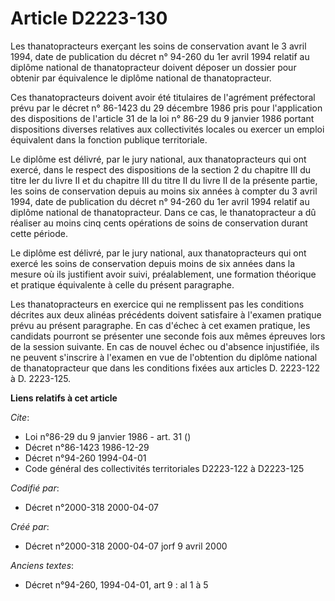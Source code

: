 # Article D2223-130

Les thanatopracteurs exerçant les soins de conservation avant le 3 avril 1994, date de publication du décret n° 94-260 du 1er
avril 1994 relatif au diplôme national de thanatopracteur doivent déposer un dossier pour obtenir par équivalence le diplôme
national de thanatopracteur.

Ces thanatopracteurs doivent avoir été titulaires de l'agrément préfectoral prévu par le décret n° 86-1423 du 29 décembre
1986 pris pour l'application des dispositions de l'article 31 de la loi n° 86-29 du 9 janvier 1986 portant dispositions
diverses relatives aux collectivités locales ou exercer un emploi équivalent dans la fonction publique territoriale.

Le diplôme est délivré, par le jury national, aux thanatopracteurs qui ont exercé, dans le respect des dispositions de la
section 2 du chapitre III du titre Ier du livre II et du chapitre III du titre II du livre II de la présente partie, les
soins de conservation depuis au moins six années à compter du 3 avril 1994, date de publication du décret n° 94-260 du 1er
avril 1994 relatif au diplôme national de thanatopracteur. Dans ce cas, le thanatopracteur a dû réaliser au moins cinq cents
opérations de soins de conservation durant cette période.

Le diplôme est délivré, par le jury national, aux thanatopracteurs qui ont exercé les soins de conservation depuis moins de
six années dans la mesure où ils justifient avoir suivi, préalablement, une formation théorique et pratique équivalente à
celle du présent paragraphe.

Les thanatopracteurs en exercice qui ne remplissent pas les conditions décrites aux deux alinéas précédents doivent
satisfaire à l'examen pratique prévu au présent paragraphe. En cas d'échec à cet examen pratique, les candidats pourront se
présenter une seconde fois aux mêmes épreuves lors de la session suivante. En cas de nouvel échec ou d'absence injustifiée,
ils ne peuvent s'inscrire à l'examen en vue de l'obtention du diplôme national de thanatopracteur que dans les conditions
fixées aux articles D. 2223-122 à D. 2223-125.

**Liens relatifs à cet article**

_Cite_:

  - Loi n°86-29 du 9 janvier 1986 - art. 31 ()
  - Décret n°86-1423 1986-12-29
  - Décret n°94-260 1994-04-01
  - Code général des collectivités territoriales D2223-122 à D2223-125

_Codifié par_:

  - Décret n°2000-318 2000-04-07

_Créé par_:

  - Décret n°2000-318 2000-04-07 jorf 9 avril 2000

_Anciens textes_:

  - Décret n°94-260, 1994-04-01, art 9 : al 1 à 5
